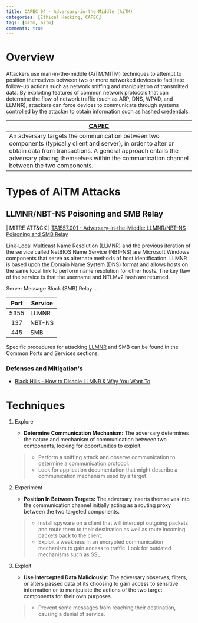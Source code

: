 ```yaml
---
title: CAPEC 94 - Adversary-in-the-Middle (AiTM)
categories: [Ethical Hacking, CAPEC]
tags: [mitm, aitm]
comments: true
---
```


# Overview

Attackers use man-in-the-middle (AiTM/MITM) techniques to attempt to position themselves between two or more networked devices to facilitate follow-up actions such as network sniffing and manipulation of transmitted data. By exploiting features of common network protocols that can determine the flow of network traffic (such as ARP, DNS, WPAD, and LLMNR), attackers can force devices to communicate through systems controlled by the attacker to obtain information such as hashed credentials.

| [CAPEC](https://capec.mitre.org/data/definitions/94.html)|
| --- |
| An adversary targets the communication between two components (typically client and server), in order to alter or obtain data from transactions. A general approach entails the adversary placing themselves within the communication channel between the two components. |

# Types of AiTM Attacks

## LLMNR/NBT-NS Poisoning and SMB Relay

| MITRE ATT&CK | [TA1557.001 - Adversary-in-the-Middle: LLMNR/NBT-NS Poisoning and SMB Relay](https://attack.mitre.org/techniques/T1557/001/)

Link-Local Multicast Name Resolution (LLMNR) and the previous iteration of the service called NetBIOS Name Service (NBT-NS) are Microsoft Windows components that serve as alternate methods of host identification. LLMNR is based upon the Domain Name System (DNS) format and allows hosts on the same local link to perform name resolution for other hosts. The key flaw of the service is that the username and NTLMv2 hash are returned.

Server Message Block (SMB) Relay ...

| Port | Service |
|:----:|---------|
| 5355 | LLMNR   |
| 137  | NBT-NS  |
| 445  | SMB     |

Specific procedures for attacking [LLMNR](https://darkcybe.github.io/posts/LLMNR_5355/) and SMB can be found in the Common Ports and Services sections.

### Defenses and Mitigation's
- [Black Hills - How to Disable LLMNR & Why You Want To](https://www.blackhillsinfosec.com/how-to-disable-llmnr-why-you-want-to/)

# Techniques

1. Explore
    - **Determine Communication Mechanism:** The adversary determines the nature and mechanism of communication between two components, looking for opportunities to exploit.
    > - Perform a sniffing attack and observe communication to determine a communication protocol.
    > - Look for application documentation that might describe a communication mechanism used by a target.

2. Experiment
    - **Position In Between Targets:** The adversary inserts themselves into the communication channel initially acting as a routing proxy between the two targeted components.
    > - Install spyware on a client that will intercept outgoing packets and route them to their destination as well as route incoming packets back to the client.
    > - Exploit a weakness in an encrypted communication mechanism to gain access to traffic. Look for outdated mechanisms such as SSL.

3. Exploit
    - **Use Intercepted Data Maliciously:** The adversary observes, filters, or alters passed data of its choosing to gain access to sensitive information or to manipulate the actions of the two target components for their own purposes.
    > - Prevent some messages from reaching their destination, causing a denial of service.
